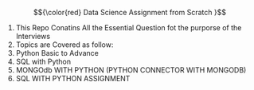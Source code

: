 $${\color{red} Data Science Assignment from Scratch }$$
1. This Repo Conatins All the Essential Question fot the purporse of the Interviews 
2. Topics are Covered as follow:
2. Python Basic to Advance 
3. SQL with Python
4. MONGOdb WITH PYTHON (PYTHON CONNECTOR WITH MONGODB)
5. SQL WITH PYTHON ASSIGNMENT
